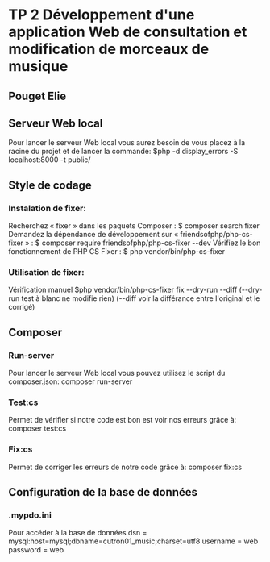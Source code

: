 # TP 2 Développement d'une application Web de consultation et modification de morceaux de musique

## Pouget Elie

## Serveur Web local
Pour lancer le serveur Web local vous aurez besoin de vous placez à la racine du
projet et de lancer la commande: $php -d display_errors -S localhost:8000 -t public/


## Style de codage
### Instalation de fixer:
Recherchez « fixer » dans les paquets Composer :
$ composer search fixer
Demandez la dépendance de développement sur « friendsofphp/php-cs-fixer » :
$ composer require friendsofphp/php-cs-fixer --dev
Vérifiez le bon fonctionnement de PHP CS Fixer :
$ php vendor/bin/php-cs-fixer
### Utilisation de fixer:
Vérification manuel
$php vendor/bin/php-cs-fixer fix --dry-run --diff
(--dry-run test à blanc ne modifie rien)
(--diff voir la différance entre l'original et le corrigé)


## Composer
### Run-server
Pour lancer le serveur Web local vous pouvez utilisez le script du composer.json:
composer run-server
### Test:cs
Permet de vérifier si notre code est bon est voir nos erreurs grâce à:
composer test:cs
### Fix:cs
Permet de corriger les erreurs de notre code grâce à:
composer fix:cs

## Configuration de la base de données
### .mypdo.ini
Pour accéder à la base de données
dsn = mysql:host=mysql;dbname=cutron01_music;charset=utf8
username = web
password = web
